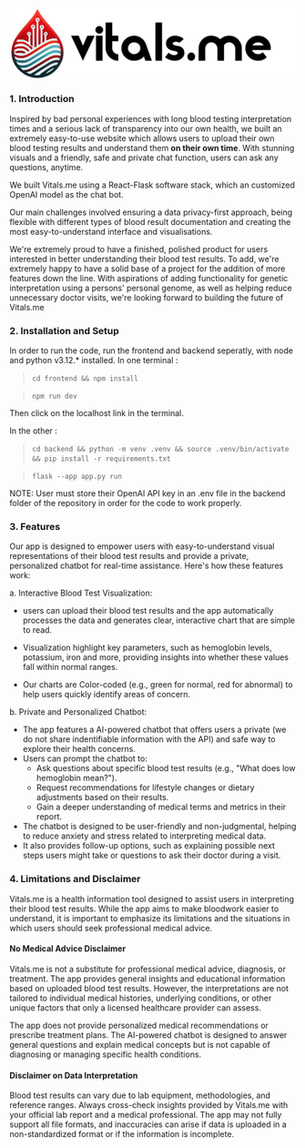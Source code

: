                         
![Logo](frontend/src/assets/logo_website_3.png)

### 1. Introduction   
Inspired by bad personal experiences with long blood testing interpretation times and a serious lack of transparency into our own health, we built an extremely easy-to-use website which allows users to upload their own blood testing results and understand them **on their own time**. With stunning visuals and a friendly, safe and private chat function, users can ask any questions, anytime.

We built Vitals.me using a React-Flask software stack, which an customized OpenAI model as the chat bot.

Our main challenges involved ensuring a data privacy-first approach, being flexible with different types of blood result documentation and creating the most easy-to-understand interface and visualisations.

We're extremely proud to have a finished, polished product for users interested in better understanding their blood test results. To add, we're extremely happy to have a solid base of a project for the addition of more features down the line. With aspirations of adding functionality for genetic interpretation using a persons' personal genome, as well as helping reduce unnecessary doctor visits, we're looking forward to building the future of Vitals.me 

### 2. Installation and Setup

In order to run the code, run the frontend and backend seperatly, with node and python v3.12.* installed.
In one terminal : 
  >`cd frontend && npm install`

  >`npm run dev`

Then click on the localhost link in the terminal.

In the other :
  >`cd backend && python -m venv .venv && source .venv/bin/activate && pip install -r requirements.txt`

  >`flask --app app.py run`

NOTE: User must store their OpenAI API key in an .env file in the backend folder of the repository in order for the code to work properly. 

### 3. Features

Our app is designed to empower users with easy-to-understand visual representations of their blood test results and provide a private, personalized chatbot for real-time assistance. Here's how these features work:

a. Interactive Blood Test Visualization: 
  * users can upload their blood test results and the app automatically processes the data and generates clear, interactive chart that are simple to read. 
     
  * Visualization highlight key parameters, such as hemoglobin levels, potassium, iron and more, providing insights into whether these values fall within normal ranges. 
    
  * Our charts are Color-coded (e.g., green for normal, red for abnormal) to help users quickly identify areas of concern.

b. Private and Personalized Chatbot:

  * The app features a AI-powered chatbot that offers users a private (we do not share indentifiable information with the API) and safe way to explore their health concerns.
  * Users can prompt the chatbot to:
    - Ask questions about specific blood test results (e.g., "What does low hemoglobin mean?").
    - Request recommendations for lifestyle changes or dietary adjustments based on their results.
    - Gain a deeper understanding of medical terms and metrics in their report.
  * The chatbot is designed to be user-friendly and non-judgmental, helping to reduce anxiety and stress related to interpreting medical data.
  * It also provides follow-up options, such as explaining possible next steps users might take or questions to ask their doctor during a visit.

### 4. Limitations and Disclaimer

Vitals.me is a health information tool designed to assist users in interpreting their blood test results. While the app aims to make bloodwork easier to understand, it is important to emphasize its limitations and the situations in which users should seek professional medical advice.

#### No Medical Advice Disclaimer

Vitals.me is not a substitute for professional medical advice, diagnosis, or treatment. The app provides general insights and educational information based on uploaded blood test results. However, the interpretations are not tailored to individual medical histories, underlying conditions, or other unique factors that only a licensed healthcare provider can assess.

The app does not provide personalized medical recommendations or prescribe treatment plans.
The AI-powered chatbot is designed to answer general questions and explain medical concepts but is not capable of diagnosing or managing specific health conditions.

#### Disclaimer on Data Interpretation

Blood test results can vary due to lab equipment, methodologies, and reference ranges. Always cross-check insights provided by Vitals.me with your official lab report and a medical professional.
The app may not fully support all file formats, and inaccuracies can arise if data is uploaded in a non-standardized format or if the information is incomplete.


